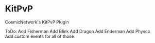 # KitPvP
CosmicNetwork's KitPvP Plugin


ToDo:
Add Fisherman
Add Blink
Add Dragon
Add Enderman
Add Physco
Add custom events for all of those.
